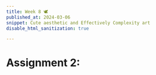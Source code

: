 ```yaml
---
title: Week 8 🕊
published_at: 2024-03-06
snippet: Cute aesthetic and Effectively Complexity art
disable_html_sanitization: true

---
```

# Assignment 2:

<script src="./c2.min.js"></script>
<script src="./c2.js"></script>
<canvas id="c2_example"></canvas>
	
<script>
	document.body.style.margin   = 0
	// document.body.style.overflow = `hidden`
	cnv = document.getElementById('c2_example')
	const renderer = new c2.Renderer(cnv)
	resize()

	renderer.background ('#cccccc')
	let random = new c2.Random ()

	class Agent extends c2.Cell{
	    constructor(x, y, r) {
	        x = x !== undefined ? x : random.next(renderer.width);			// x-pos of the cell
        	y = y !== undefined ? y : random.next(renderer.height);			// y-pos of the cell
        	r = r !== undefined ? r : random.next(renderer.width / 40, renderer.width / 15);		// radius of the cell
	        super(x, y, r);

	        this.vx = random.next(-2, 2);		// x-velocity
	        this.vy = random.next(-2, 2);		// y-velocity
	        this.color = c2.Color.hsl(random.next(0, 30), random.next(30, 60), random.next(20, 100));		// cell's colour
	    }

	    x() {
	    	return this.p.x
	    }

	    y() {
	    	return this.p.y
	    }

	    update(){
	        this.p.x += this.vx;
	        this.p.y += this.vy;
	        let is_collision = false;

	        if (this.p.x < 0) {
	            this.p.x = 0;
	            this.vx *= -1;
	            is_collision = true;
	        } else if (this.p.x > renderer.width) {
	            this.p.x = renderer.width;
	            this.vx *= -1;
	            is_collision = true;
	        }
	        if (this.p.y < 0) {
	            this.p.y = 0;
	            this.vy *= -1;
	            is_collision = true;
	        } else if (this.p.y > renderer.height) {
	            this.p.y = renderer.height;
	            this.vy *= -1;
	            is_collision = true;
	        }

	        return is_collision
	    }

	    display(){
	        if (this.state != 2) {
	            renderer.stroke(c2.Color.rgb(0, .2));
	            renderer.lineWidth(1);
	            renderer.fill(this.color);
	            renderer.polygon(this.polygon(4));

	            renderer.stroke('#333333');
	            renderer.lineWidth(5);
	            renderer.point(this.p.x, this.p.y);
	        }
	    }
	}

	let agents = new Array(1);
	for (let i = 0; i < agents.length; i++) {
	    agents[i] = new Agent();
	}

	renderer.draw(() => {
	    let voronoi = new c2.LimitedVoronoi();
	    voronoi.compute(agents);

	    for (let i = 0; i < agents.length; i++) {
	        agents[i].display();							// Display agent_i
	        let is_collision = agents[i].update();			// Update agent_i's velocities and check for collisions
	        if (is_collision && agents.length < 10) {		// If collided, add 2 new agents to create the fractal effect
	        	x = agents[i].x();
	        	y = agents[i].y();
	        	fractal_1 = new Agent(x, y);
	        	fractal_2 = new Agent(x, y);
	        	agents.push(fractal_1);
	        	agents.push(fractal_2);
	        }
	    }
	});

	window.addEventListener('resize', resize);
	function resize() {
	    let parent = renderer.canvas.parentElement;
	    renderer.size(parent.clientWidth, parent.clientWidth / 16 * 9);
	}
	</script>
